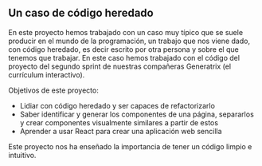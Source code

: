 ## Un caso de código heredado
En este proyecto hemos trabajado con un caso muy típico que se suele producir en el mundo de la programación, un trabajo que nos viene dado, con código heredado, es decir escrito por otra persona y sobre el que tenemos que trabajar. En este caso hemos trabajado con el código del proyecto del segundo sprint de nuestras compañeras Generatrix (el currículum interactivo).

Objetivos de este proyecto:
* Lidiar con código heredado y ser capaces de refactorizarlo
* Saber identificar y generar los componentes de una página, separarlos y crear componentes visualmente similares a partir de estos
* Aprender a usar React para crear una aplicación web sencilla

Este proyecto nos ha enseñado la importancia de tener un código limpio e intuitivo.
